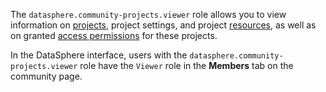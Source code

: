 The `datasphere.community-projects.viewer` role allows you to view information on [projects](../../../datasphere/concepts/project.md), project settings, and project [resources](../../../datasphere/concepts/resources.md), as well as on granted [access permissions](../../../iam/concepts/access-control/index.md) for these projects.

In the DataSphere interface, users with the `datasphere.community-projects.viewer` role have the `Viewer` role in the **Members** tab on the community page.
